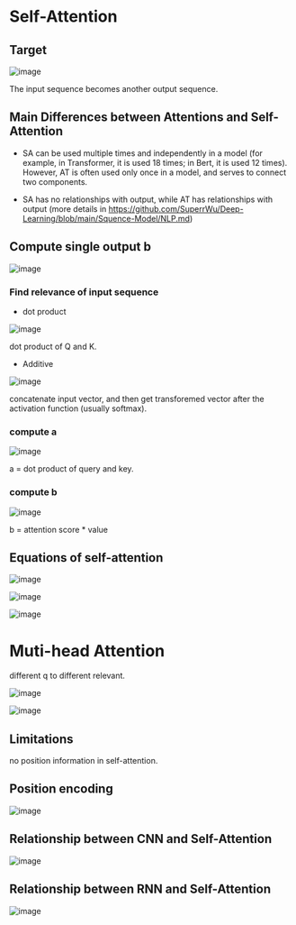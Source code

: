 # Self-Attention

## Target
![image](https://user-images.githubusercontent.com/94330800/144342859-736956fd-cc97-4b3e-a04d-380f76235008.png)

The input sequence becomes another output sequence.

## Main Differences between Attentions and Self-Attention

* SA can be used multiple times and independently in a model (for example, in Transformer, it is used 18 times; in Bert, it is used 12 times). However, AT is often used only once in a model, and serves to connect two components.

* SA has no relationships with output, while AT has relationships with output (more details in https://github.com/SuperrWu/Deep-Learning/blob/main/Squence-Model/NLP.md)

## Compute single output b

![image](https://user-images.githubusercontent.com/94330800/144341422-a27f6745-0cdb-4632-8e2e-e53421e7ad7c.png)
### Find relevance of input sequence

* dot product

![image](https://user-images.githubusercontent.com/94330800/144341622-769e8bb0-4f9b-4379-b88d-93e4706a3869.png)

dot product of Q and K.

* Additive

![image](https://user-images.githubusercontent.com/94330800/144341676-a901a948-3432-4ee2-9f50-7a24979fdadf.png)

concatenate input vector, and then get transforemed vector after the activation function (usually softmax).

### compute a
![image](https://user-images.githubusercontent.com/94330800/144342399-648085ba-4982-4c00-96cd-75d0526d2778.png)

a = dot product of query and key.

### compute b
![image](https://user-images.githubusercontent.com/94330800/144342738-fa0f41af-9c46-481f-b7e1-35ed4331c57d.png)

b = attention score * value

## Equations of self-attention
![image](https://user-images.githubusercontent.com/94330800/144343723-c315ce19-bd30-4012-8cd4-aa24aaf34dd5.png)

![image](https://user-images.githubusercontent.com/94330800/144343911-9b0cfead-cbf2-4519-806a-586632f41b74.png)

![image](https://user-images.githubusercontent.com/94330800/144344097-df3e9967-c3c5-408e-b15d-485843e00760.png)


# Muti-head Attention

different q to different relevant.

![image](https://user-images.githubusercontent.com/94330800/144344877-a882dcb2-74db-46a8-a50c-21abdcd8794b.png)

![image](https://user-images.githubusercontent.com/94330800/144344936-3d6f98fc-e98d-4379-891a-f2d173a04632.png)

## Limitations

no position information in self-attention.

## Position encoding
![image](https://user-images.githubusercontent.com/94330800/144371519-c7aaa027-20d0-47b0-936d-ed272b33e4ee.png)


## Relationship between CNN and Self-Attention

![image](https://user-images.githubusercontent.com/94330800/144346126-c694f2d9-9ebd-45c0-8b89-fccb50d2f4c1.png)

## Relationship between RNN and Self-Attention

![image](https://user-images.githubusercontent.com/94330800/144346866-883b939c-a3e8-4fb1-8cb0-6edc49bce05c.png)

